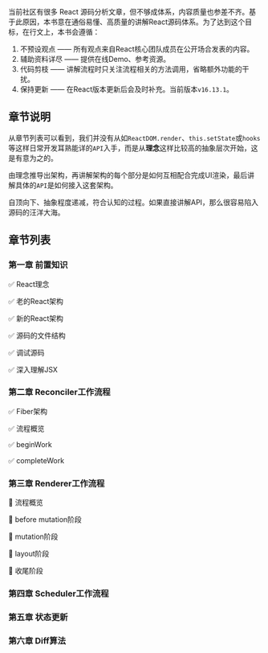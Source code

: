 当前社区有很多 React 源码分析文章，但不够成体系，内容质量也参差不齐。基于此原因，本书意在通俗易懂、高质量的讲解React源码体系。为了达到这个目标，在行文上，本书会遵循：

1. 不预设观点 —— 所有观点来自React核心团队成员在公开场合发表的内容。
2. 辅助资料详尽 —— 提供在线Demo、参考资源。
3. 代码剪枝 —— 讲解流程时只关注流程相关的方法调用，省略额外功能的干扰。
4. 保持更新 —— 在React版本更新后会及时补充。当前版本`v16.13.1`。

## 章节说明
从章节列表可以看到，我们并没有从如`ReactDOM.render`、`this.setState`或`hooks`等这样日常开发耳熟能详的`API`入手，而是从**理念**这样比较高的抽象层次开始，这是有意为之的。

由理念推导出架构，再讲解架构的每个部分是如何互相配合完成UI渲染，最后讲解具体的`API`是如何接入这套架构。

自顶向下、抽象程度递减，符合认知的过程。如果直接讲解API，那么很容易陷入源码的汪洋大海。

## 章节列表

### 第一章 前置知识

✅ React理念

✅ 老的React架构

✅ 新的React架构

✅ 源码的文件结构

✅ 调试源码

✅ 深入理解JSX

### 第二章 Reconciler工作流程

✅ Fiber架构

✅ 流程概览

✅ beginWork

✅ completeWork

### 第三章 Renderer工作流程

:black_square_button: 流程概览

:black_square_button: before mutation阶段

:black_square_button: mutation阶段

:black_square_button: layout阶段

:black_square_button: 收尾阶段

### 第四章 Scheduler工作流程

### 第五章 状态更新

### 第六章 Diff算法
